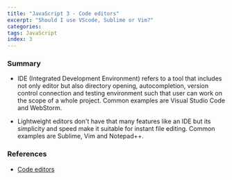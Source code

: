 ```yaml
---
title: "JavaScript 3 - Code editors"
excerpt: "Should I use VScode, Sublime or Vim?"
categories:
tags: JavaScript
index: 3
---
```


### Summary

- IDE (Integrated Development Environment) refers to a tool that includes not only editor but also directory opening, autocompletion, version control connection and testing environment such that user can work on the scope of a whole project. Common examples are Visual Studio Code and WebStorm.

- Lightweight editors don't have that many features like an IDE but its simplicity and speed make it suitable for instant file editing. Common examples are Sublime, Vim and Notepad++.

### References

- [Code editors](https://javascript.info/code-editors)
